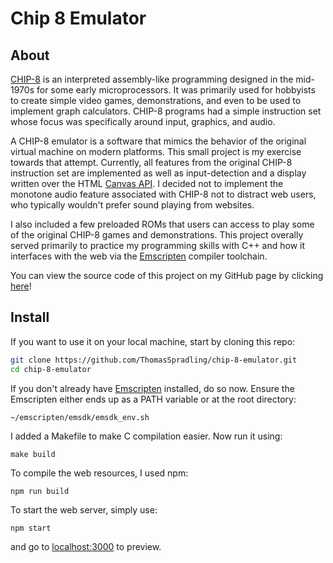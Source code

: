 # Chip 8 Emulator

## About
[CHIP-8](https://en.wikipedia.org/wiki/CHIP-8) is an interpreted assembly-like programming designed in the mid-1970s for some early microprocessors. It was primarily used for hobbyists to create simple video games, demonstrations, and even to be used to implement graph calculators. CHIP-8 programs had a simple instruction set whose focus was specifically around input, graphics, and audio.

A CHIP-8 emulator is a software that mimics the behavior of the original virtual machine on modern platforms. This small project is my exercise towards that attempt. Currently, all features from the original CHIP-8 instruction set are implemented as well as input-detection and a display written over the HTML [Canvas API](https://developer.mozilla.org/en-US/docs/Web/API/Canvas_API). I decided not to implement the monotone audio feature associated with CHIP-8 not to distract web users, who typically wouldn't prefer sound playing from websites.

I also included a few preloaded ROMs that users can access to play some of the original CHIP-8 games and demonstrations. This project overally served primarily to practice my programming skills with C++ and how it interfaces with the web via the [Emscripten](https://emscripten.org/) compiler toolchain.

You can view the source code of this project on my GitHub page by clicking [here](https://github.com/ThomasSpradling/chip-8-emulator)!

## Install
If you want to use it on your local machine, start by cloning this repo:
```bash
git clone https://github.com/ThomasSpradling/chip-8-emulator.git
cd chip-8-emulator
```
If you don't already have [Emscripten](https://emscripten.org/docs/getting_started/downloads.html) installed, do so now. Ensure the Emscripten either ends up as a PATH variable or at the root directory:
```
~/emscripten/emsdk/emsdk_env.sh
```

I added a Makefile to make C compilation easier. Now run it using:
```
make build
```

To compile the web resources, I used npm:
```
npm run build
```

To start the web server, simply use:
```
npm start
```
and go to [localhost:3000](http://localhost:3000/) to preview.